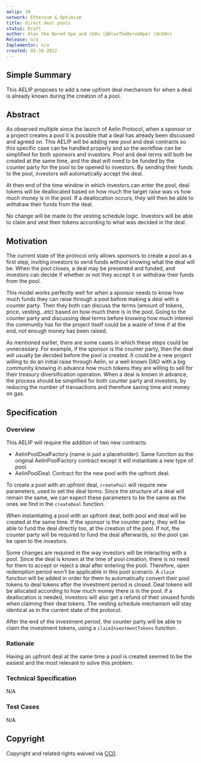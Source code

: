 ```yaml
---
aelip: 19
network: Ethereum & Optimism
title: Direct deal pools
status: Draft
author: Alex the Bored Ape and cb0x (@AlexTheBoredApe) (@cb0x)
Release: n/a
Implementor: n/a
created: 05-10-2022
---
```


## Simple Summary

<!--"If you can't explain it simply, you don't understand it well enough." Simply describe the outcome the proposed changes intends to achieve. This should be non-technical and accessible to a casual community member.-->

This AELIP proposes to add a new upfront deal mechanism for when a deal is already known during the creation of a pool.

## Abstract

<!--A short (~200 word) description of the proposed change, the abstract should clearly describe the proposed change. This is what *will* be done if the AELIP is implemented, not *why* it should be done or *how* it will be done. If the AELIP proposes deploying a new contract, write, "we propose to deploy a new contract that will do x".-->

As observed multiple since the launch of Aelin Protocol, when a sponsor or a project creates a pool it is possible that a deal has already been discussed and agreed on. This AELIP will be adding new pool and deal contracts so this specific case can be handled properly and so the workflow can be simplified for both sponsors and investors. Pool and deal terms will both be created at the same time, and the deal will need to be funded by the counter party for the pool to be opened to investors. By sending their funds to the pool, investors will automatically accept the deal.

At then end of the time window in which investors can enter the pool, deal tokens will be deallocated based on how much the target raise was vs how much money is in the pool. If a deallocation occurs, they will then be able to withdraw their funds from the deal.

No change will be made to the vesting schedule logic. Investors will be able to claim and vest their tokens according to what was decided in the deal.

## Motivation

<!--This is the problem statement. This is the *why* of the AELIP. It should clearly explain *why* the current state of the protocol is inadequate.  It is critical that you explain *why* the change is needed, if the AELIP proposes changing how something is calculated, you must address *why* the current calculation is inaccurate or wrong. This is not the place to describe how the AELIP will address the issue!-->

The current state of the protocol only allows sponsors to create a pool as a first step, inviting investors to send funds without knowing what the deal will be. When the pool closes, a deal may be presented and funded, and investors can decide if whether or not they accept it or withdraw their funds from the pool.

This model works perfectly well for when a sponsor needs to know how much funds they can raise through a pool before making a deal with a counter party. Then they both can discuss the terms (amount of tokens, price, vesting...etc) based on how much there is in the pool. Going to the counter party and discussing deal terms before knowing how much interest the community has for the project itself could be a waste of time if at the end, not enough money has been raised.

As mentioned earlier, there are some cases in which these steps could be unnecessary. For example, if the sponsor is the counter party, then the deal will usually be decided before the pool is created. It could be a new project willing to do an initial raise through Aelin, or a well known DAO with a big community knowing in advance how much tokens they are willing to sell for their treasury diversification operation. When a deal is known in advance, the process should be simplified for both counter party and investors, by reducing the number of transactions and therefore saving time and money on gas.

## Specification

### Overview

<!--This is a high-level overview of *how* the AELIP will solve the problem. The overview should clearly describe how the new feature will be implemented.-->

This AELIP will require the addition of two new contracts:

- AelinPoolDealFactory (name is just a placeholder): Same function as the original AelinPoolFactory contract except it will instantiate a new type of pool.
- AelinPoolDeal: Contract for the new pool with the upfront deal.

To create a pool with an upfront deal, `createPool` will require new parameters, used to set the deal terms. Since the structure of a deal will remain the same, we can expect these parameters to be the same as the ones we find in the `createDeal` function.

When instantiating a pool with an upfront deal, both pool and deal will be created at the same time. If the sponsor is the counter party, they will be able to fund the deal directly too, at the creation of the pool. If not, the counter party will be required to fund the deal afterwards, so the pool can be open to the investors.

Some changes are required in the way investors will be interacting with a pool. Since the deal is known at the time of pool creation, there is no need for them to accept or reject a deal after entering the pool. Therefore, open redemption period won't be applicable in this pool scenario. A `claim` function will be added in order for them to automatically convert their pool tokens to deal tokens after the investment period is closed. Deal tokens will be allocated according to how much money there is in the pool. If a deallocation is needed, investors will also get a refund of their unused funds when claiming their deal tokens. The vesting schedule mechanism will stay identical as in the current state of the protocol.

After the end of the investment period, the counter party will be able to claim the investment tokens, using a `claimInvestmentTokens` function.

### Rationale

<!--This is where you explain the reasoning behind how you propose to solve the problem. Why did you propose to implement the change in this way, what were the considerations and trade-offs. The rationale fleshes out what motivated the design and why particular design decisions were made. It should describe alternate designs that were considered and related work. The rationale may also provide evidence of consensus within the community, and should discuss important objections or concerns raised during discussion.-->

Having an upfront deal at the same time a pool is created seemed to be the easiest and the most relevant to solve this problem.

### Technical Specification

<!--The technical specification should outline the public API of the changes proposed. That is, changes to any of the interfaces Aelin currently exposes or the creations of new ones.-->

N/A

### Test Cases

<!--Test cases for an implementation are mandatory for AELIPs but can be included with the implementation..-->

N/A

## Copyright

Copyright and related rights waived via [CC0](https://creativecommons.org/publicdomain/zero/1.0/).
